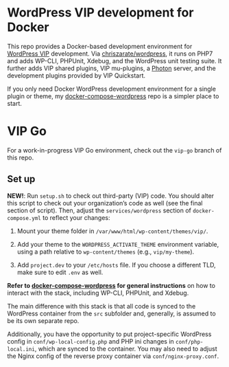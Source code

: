# WordPress VIP development for Docker

This repo provides a Docker-based development environment for [WordPress VIP][vip]
development. Via [chriszarate/wordpress][image], it runs on PHP7 and adds
WP-CLI, PHPUnit, Xdebug, and the WordPress unit testing suite. It further adds
VIP shared plugins, VIP mu-plugins, a [Photon][photon] server, and the
development plugins provided by VIP Quickstart.

If you only need Docker WordPress development environment for a single plugin or
theme, my [docker-compose-wordpress][simple] repo is a simpler place to start.


# VIP Go

For a work-in-progress VIP Go environment, check out the `vip-go` branch of this
repo.


## Set up

**NEW!**: Run `setup.sh` to check out third-party (VIP) code. You should alter
this script to check out your organization’s code as well (see the final section
of script). Then, adjust the `services/wordpress` section of `docker-compose.yml`
to reflect your changes:

1. Mount your theme folder in `/var/www/html/wp-content/themes/vip/`.

2. Add your theme to the `WORDPRESS_ACTIVATE_THEME` environment variable, using
   a path relative to `wp-content/themes` (e.g., `vip/my-theme`).

3. Add `project.dev` to your `/etc/hosts` file. If you choose a different TLD,
   make sure to edit `.env` as well.

**Refer to [docker-compose-wordpress][simple] for general instructions** on how to
interact with the stack, including WP-CLI, PHPUnit, and Xdebug.

The main difference with this stack is that all code is synced to the WordPress
container from the `src` subfolder and, generally, is assumed to be its own
separate repo.

Additionally, you have the opportunity to put project-specific WordPress config
in `conf/wp-local-config.php` and PHP ini changes in `conf/php-local.ini`, which
are synced to the container. You may also need to adjust the Nginx config of the
reverse proxy container via `conf/nginx-proxy.conf`.


[vip]: https://vip.wordpress.com
[photon]: https://jetpack.com/support/photon/
[image]: https://hub.docker.com/r/chriszarate/wordpress/
[simple]: https://github.com/chriszarate/docker-compose-wordpress
